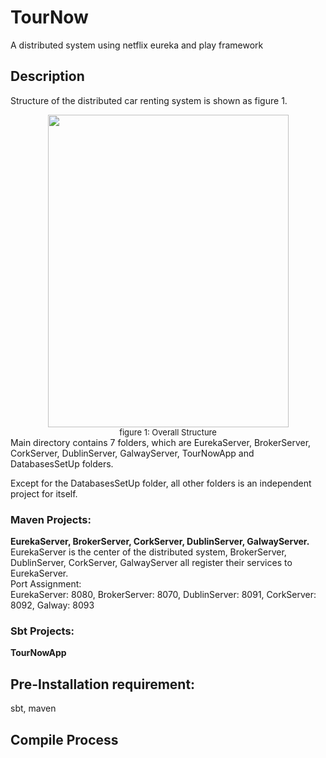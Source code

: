 # TourNow
A distributed system using netflix eureka and play framework


## Description
Structure of the distributed car renting system is shown as figure 1.
<div align='center'>
    <img width=385' height='500' src=TourNow_Structure.jpg><br/>
    <font size = 2>figure 1: Overall Structure</font>
</div>
Main directory contains 7 folders, which are EurekaServer, BrokerServer, CorkServer, DublinServer, GalwayServer, 
TourNowApp and DatabasesSetUp folders.<br/>

Except for the DatabasesSetUp folder, all other folders is an independent project for itself.<br/>

### Maven Projects:<br/>
**EurekaServer, BrokerServer, CorkServer, DublinServer, GalwayServer.**<br/>
EurekaServer is the center of the distributed system, BrokerServer, DublinServer, CorkServer, GalwayServer all register their services to EurekaServer.<br/>
Port Assignment:<br/>
EurekaServer: 8080, BrokerServer: 8070, DublinServer: 8091, CorkServer: 8092, Galway: 8093


### Sbt Projects:<br/>
**TourNowApp**





## Pre-Installation requirement:
sbt, maven

## Compile Process





